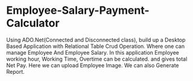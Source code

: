# Employee-Salary-Payment-Calculator
Using ADO.Net(Connected and Disconnected class), build up a Desktop Based Application with Relational Table Crud Operation. 
Where one can manage Employee And Employee Salary. In this application Employee working hour, Working Time, Overtime can be calculated. 
and gives total Net Pay. Here we can upload Employee Image. We can also Generate Report.
